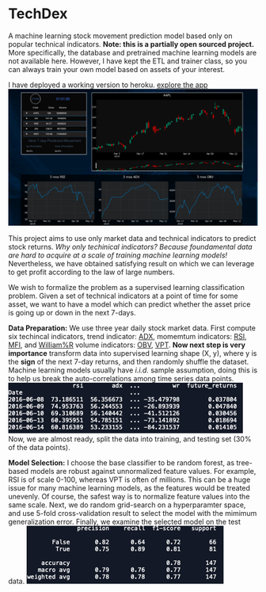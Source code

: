 # TechDex
A machine learning stock movement prediction model based only on popular technical indicators. **Note: this is a partially open sourced project.** More specifically, the database and pretrained machine learning models are not available here. However, I have kept the ETL and trainer class, so you can always train your own model based on assets of your interest.

I have deployed a working version to heroku. [explore the app](https://techdex-chenjie.herokuapp.com/)
![](images/app_pic.png)

This project aims to use only market data and technical indicators to predict stock returns. *Why only techinical indicators? Because foundamental data are hard to acquire at a scale of training machine learning models!* Nevertheless, we have obtained satisfying result on which we can leverage to get profit according to the law of large numbers.

We wish to formalize the problem as a supervised learning classification problem. Given a set of technical indicators at a point of time for some asset, we want to have a model which can predict whether the asset price is going up or down in the next 7-days.

**Data Preparation:** We use three year daily stock market data. First compute six techincal indicators, trend indicator: [ADX](https://en.wikipedia.org/wiki/Average_directional_movement_index), momemtum indicators: [RSI](https://en.wikipedia.org/wiki/Relative_strength_index), [MFI](https://en.wikipedia.org/wiki/Money_flow_index), and [William%R](https://en.wikipedia.org/wiki/Williams_%25R) volume indicators: [OBV](https://en.wikipedia.org/wiki/On-balance_volume), [VPT](https://en.wikipedia.org/wiki/Volume%E2%80%93price_trend). **Now next step is very importance** transform data into supervised learning shape (X, y), where y is the **sign** of the next 7-day returns, and then randomly shuffle the dataset. Machine learning models usually have *i.i.d.* sample assumption, doing this is to help us break the auto-correlations among time series data points. ![](images/training_data.png)
Now, we are almost ready, split the data into training, and testing set (30% of the data points).

**Model Selection:** I choose the base classifier to be random forest, as tree-based models are robust against unnormalized feature values. For example, RSI is of scale 0-100, whereas VPT is often of millions. This can be a huge issue for many machine learning models, as the features would be treated unevenly. Of course, the safest way is to normalize feature values into the same scale. Next, we do random grid-search on a hyperparamter space, and use 5-fold cross-validation result to select the model with the mimimum generalization error. Finally, we examine the selected model on the test data.
![](images/classification_report.png)


